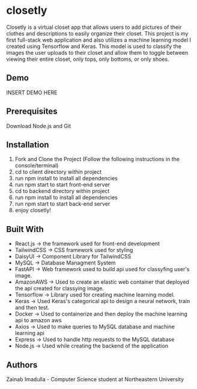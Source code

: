 # closetly

Closetly is a virtual closet app that allows users to add pictures of their clothes and descriptions to easily organize their closet. This project is
my first full-stack web application and also utilizes a machine learning model I created using Tensorflow and Keras. This model is used to classify the images the user uploads to their closet and allow them to toggle between viewing their entire closet, only tops, only bottoms, or only shoes. 

## Demo

INSERT DEMO HERE

## Prerequisites

Download Node.js and Git

## Installation

1. Fork and Clone the Project
(Follow the following instructions in the console/terminal)
2. cd to client directory within project
3. run npm install to install all dependencies
4. run npm start to start front-end server
5. cd to backend directory within project
6. run npm install to install all dependencies
7. run npm start to start back-end server
8. enjoy closetly!

   
## Built With
- React.js -> the framework used for front-end development
- TailwindCSS -> CSS framework used for styling
- DaisyUI -> Component Library for TailwindCSS
- MySQL -> Database Managment System 
- FastAPI -> Web framework used to build api used for classyfing user's image.
- AmazonAWS -> Used to create an elastic web container that deployed the api created for classying image.
- Tensorflow -> Library used for creating machine learning model. 
- Keras -> Used Keras's categorical api to design a neural network, train and then test. 
- Docker -> Used to containerize and then deploy the machine learning api to amazon aws
- Axios -> Used to make queries to MySQL database and machine learning api
- Express -> Used to handle http requests to the MySQL database
- Node.js -> Used while creating the backend of the application

## Authors
Zainab Imadulla - Computer Science student at Northeastern University 


